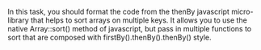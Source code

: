 In this task, you should format the code from the thenBy javascript micro-library that helps to sort arrays on multiple keys. It allows you to use the native Array::sort() method of javascript, but pass in multiple functions to sort that are composed with firstBy().thenBy().thenBy() style.